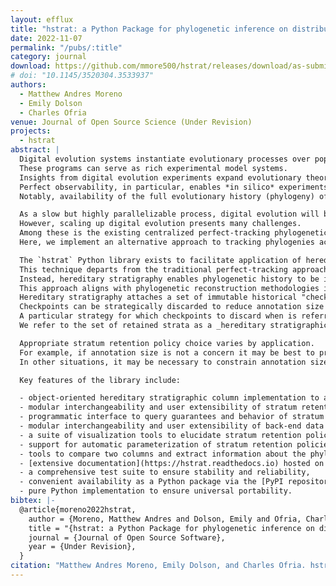 ```yaml
---
layout: efflux
title: "hstrat: a Python Package for phylogenetic inference on distributed digital evolution populations"
date: 2022-11-07
permalink: "/pubs/:title"
category: journal
download: https://github.com/mmore500/hstrat/releases/download/as-submitted-joss/paper.pdf
# doi: "10.1145/3520304.3533937"
authors:
  - Matthew Andres Moreno
  - Emily Dolson
  - Charles Ofria
venue: Journal of Open Source Science (Under Revision)
projects:
  - hstrat
abstract: |
  Digital evolution systems instantiate evolutionary processes over populations of virtual agents *in silico*.
  These programs can serve as rich experimental model systems.
  Insights from digital evolution experiments expand evolutionary theory, and can often directly improve heuristic optimization techniques .
  Perfect observability, in particular, enables *in silico* experiments that would be otherwise impossible *in vitro* or *in vivo*.
  Notably, availability of the full evolutionary history (phylogeny) of a given population enables very powerful analyses.

  As a slow but highly parallelizable process, digital evolution will benefit greatly by continuing to capitalize on profound advances in parallel and distributed computing [@moreno2020practical;@ackley2014indefinitely], particularly emerging unconventional computing architectures [@ackley2011homeostatic;@lauterbach2021path;@furber2014spinnaker].
  However, scaling up digital evolution presents many challenges.
  Among these is the existing centralized perfect-tracking phylogenetic data collection model, which is inefficient and difficult to realize in parallel and distributed contexts.
  Here, we implement an alternative approach to tracking phylogenies across vast and potentially unreliable hardware networks.

  The `hstrat` Python library exists to facilitate application of hereditary stratigraphy, a cutting-edge technique to enable phylogenetic inference over distributed digital evolution populations.
  This technique departs from the traditional perfect-tracking approach to phylogenetic record-keeping.
  Instead, hereditary stratigraphy enables phylogenetic history to be inferred from heritable annotations attached to evolving digital agents.
  This approach aligns with phylogenetic reconstruction methodologies in evolutionary biology.
  Hereditary stratigraphy attaches a set of immutable historical "checkpoints" --- referred to as _strata_ --- as an annotation on evolving genomes.
  Checkpoints can be strategically discarded to reduce annotation size at the cost of increasing inference uncertainty.
  A particular strategy for which checkpoints to discard when is referred to as a _stratum retention policy_.
  We refer to the set of retained strata as a _hereditary stratigraphic column_.

  Appropriate stratum retention policy choice varies by application.
  For example, if annotation size is not a concern it may be best to preserve all strata.
  In other situations, it may be necessary to constrain annotation size to remain within a fixed memory budget.

  Key features of the library include:

  - object-oriented hereditary stratigraphic column implementation to annotate arbitrary genomes,
  - modular interchangeability and user extensibility of stratum retention policies,
  - programmatic interface to query guarantees and behavior of stratum retention policy,
  - modular interchangeability and user extensibility of back-end data structure used to store annotation data,
  - a suite of visualization tools to elucidate stratum retention policies,
  - support for automatic parameterization of stratum retention policies to meet user size complexity or inference precision specifications,
  - tools to compare two columns and extract information about the phylogenetic relationship between them,
  - [extensive documentation](https://hstrat.readthedocs.io) hosted on [ReadTheDocs](https://readthedocs.io),
  - a comprehensive test suite to ensure stability and reliability,
  - convenient availability as a Python package via the [PyPI repository](https://pypi.org/), and
  - pure Python implementation to ensure universal portability.
bibtex: |-
  @article{moreno2022hstrat,
    author = {Moreno, Matthew Andres and Dolson, Emily and Ofria, Charles},
    title = "{hstrat: a Python Package for phylogenetic inference on distributed digital evolution populations}",
    journal = {Journal of Open Source Software},
    year = {Under Revision},
  }
citation: "Matthew Andres Moreno, Emily Dolson, and Charles Ofria. hstrat: a Python Package for phylogenetic inference on distributed digital evolution populations. Journal of Open Source Software. Under Revision."
---
```

